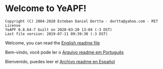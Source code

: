 # **Welcome to YeAPF!**

    Copyright (C) 2004-2020 Esteban Daniel Dortta - dortta@yahoo.com - MIT License
    YeAPF 0.8.64-7 built on 2020-03-20 13:04 (-3 DST)
    Last file version: 2019-07-11 09:39:30 (-3 DST)

Welcome, you can read the [English readme file](readme-en.md)

Bem-vindo, você pode ler o [Arquivo readme em Português](readme-pt-br.md)

Bienvenido, puedes leer el [Archivo readme en Español](readme-es.md)

